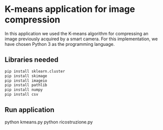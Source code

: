# K-means application for image compression

In this application we used the K-means algorithm for compressing 
an image previously acquired by a smart camera.
For this implementation, we have chosen Python 3 as the programming language.

## Libraries needed

```bash
pip install sklearn.cluster
pip install skimage
pip install imageio
pip install pathlib
pip install numpy
pip install csv
```

## Run application
python kmeans.py
python ricostruzione.py
